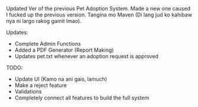 Updated Ver of the previous Pet Adoption System. Made a new one caused I fucked up the previous version. 
Tangina mo Maven (Di lang jud ko kahibaw nya ni largo rakog gamit lmao).

Updates: 
  - Complete Admin Functions
  - Added a PDF Generator (Report Making)
  - Updates pet.txt whenever an adoption request is approved

TODO: 
  - Update UI (Kamo na ani gais, lamuch)
  - Make a reject feature
  - Validations
  - Completely connect all features to build the full system
